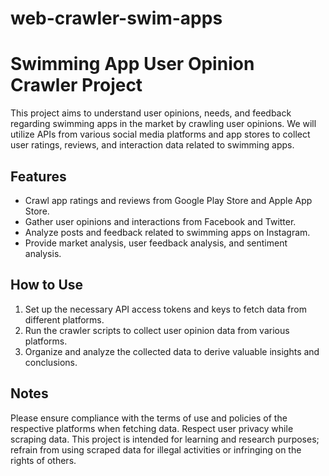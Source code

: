 # web-crawler-swim-apps
# Swimming App User Opinion Crawler Project

This project aims to understand user opinions, needs, and feedback regarding swimming apps in the market by crawling user opinions. We will utilize APIs from various social media platforms and app stores to collect user ratings, reviews, and interaction data related to swimming apps.

## Features

- Crawl app ratings and reviews from Google Play Store and Apple App Store.
- Gather user opinions and interactions from Facebook and Twitter.
- Analyze posts and feedback related to swimming apps on Instagram.
- Provide market analysis, user feedback analysis, and sentiment analysis.

## How to Use

1. Set up the necessary API access tokens and keys to fetch data from different platforms.
2. Run the crawler scripts to collect user opinion data from various platforms.
3. Organize and analyze the collected data to derive valuable insights and conclusions.

## Notes

Please ensure compliance with the terms of use and policies of the respective platforms when fetching data. Respect user privacy while scraping data. This project is intended for learning and research purposes; refrain from using scraped data for illegal activities or infringing on the rights of others.
